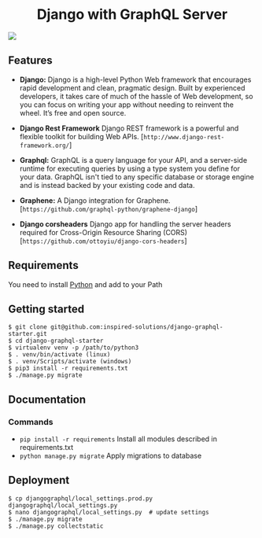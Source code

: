 <h1 align="center"><strong>Django with GraphQL Server</strong></h1>

![](https://cdn-images-1.medium.com/max/1600/1*jLrvxW83rre-25Nrhk-tww.png)

## Features

- **Django:** Django is a high-level Python Web framework that encourages rapid development and clean, pragmatic design. Built by experienced developers, it takes care of much of the hassle of Web development, so you can focus on writing your app without needing to reinvent the wheel. It’s free and open source.

- **Django Rest Framework** Django REST framework is a powerful and flexible toolkit for building Web APIs. [`http://www.django-rest-framework.org/`]

- **Graphql:** GraphQL is a query language for your API, and a server-side runtime for executing queries by using a type system you define for your data. GraphQL isn't tied to any specific database or storage engine and is instead backed by your existing code and data.

- **Graphene:** A Django integration for Graphene.[`https://github.com/graphql-python/graphene-django`]

- **Django corsheaders** Django app for handling the server headers required for Cross-Origin Resource Sharing (CORS) [`https://github.com/ottoyiu/django-cors-headers`]

## Requirements
You need to install [Python](https://www.python.org/downloads/) and add to your Path

## Getting started
```
$ git clone git@github.com:inspired-solutions/django-graphql-starter.git
$ cd django-graphql-starter
$ virtualenv venv -p /path/to/python3
$ . venv/bin/activate (linux)
$ . venv/Scripts/activate (windows)
$ pip3 install -r requirements.txt
$ ./manage.py migrate
```

## Documentation

### Commands

* `pip install -r requirements` Install all modules described in requirements.txt
* `python manage.py migrate` Apply migrations to database
 

## Deployment
```
$ cp djangographql/local_settings.prod.py djangographql/local_settings.py
$ nano djangographql/local_settings.py  # update settings
$ ./manage.py migrate
$ ./manage.py collectstatic
```
